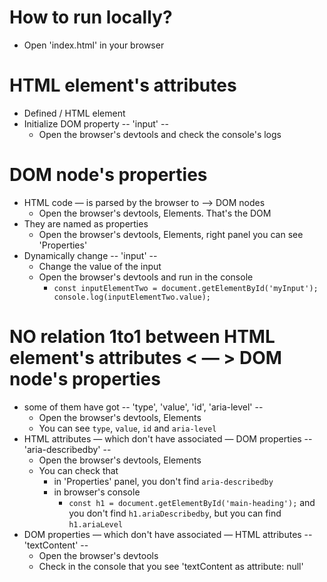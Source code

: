 # How to run locally?
* Open 'index.html' in your browser

# HTML element's attributes
* Defined / HTML element
* Initialize DOM property -- 'input' --
  * Open the browser's devtools and check the console's logs 

# DOM node's properties
* HTML code — is parsed by the browser to ⟶ DOM nodes
  * Open the browser's devtools, Elements. That's the DOM
* They are named as properties
  * Open the browser's devtools, Elements, right panel you can see 'Properties'
* Dynamically change -- 'input' --
  * Change the value of the input
  * Open the browser's devtools and run in the console
    * ```const inputElementTwo = document.getElementById('myInput'); console.log(inputElementTwo.value);```

# NO relation 1to1 between HTML element's attributes < — > DOM node's properties
* some of them have got -- 'type', 'value', 'id', 'aria-level' --
  * Open the browser's devtools, Elements
  * You can see `type`, `value`, `id` and `aria-level`
* HTML attributes — which don't have associated — DOM properties -- 'aria-describedby' --
  * Open the browser's devtools, Elements
  * You can check that
    * in 'Properties' panel, you don't find `aria-describedby`
    * in browser's console
      * `const h1 = document.getElementById('main-heading');` and you don't find `h1.ariaDescribedby`, but you can find `h1.ariaLevel`
* DOM properties — which don't have associated — HTML attributes -- 'textContent' --
  * Open the browser's devtools
  * Check in the console that you see 'textContent as attribute:  null'